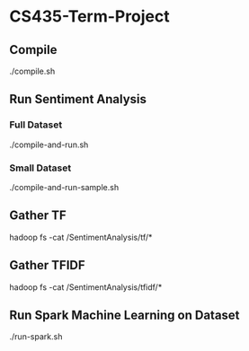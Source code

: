 # CS435-Term-Project

## Compile
./compile.sh

## Run Sentiment Analysis

### Full Dataset
./compile-and-run.sh

### Small Dataset
./compile-and-run-sample.sh

## Gather TF
hadoop fs -cat /SentimentAnalysis/tf/*

## Gather TFIDF
hadoop fs -cat /SentimentAnalysis/tfidf/*

## Run Spark Machine Learning on Dataset
./run-spark.sh
